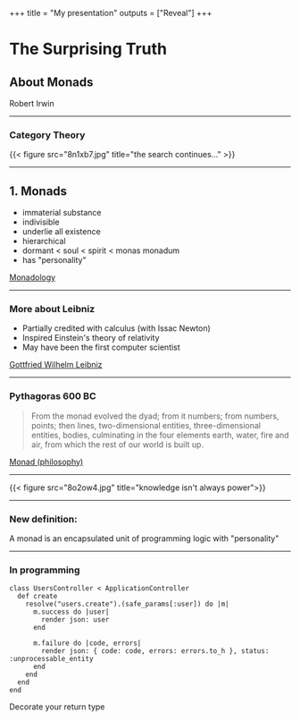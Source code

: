 +++
title = "My presentation"
outputs = ["Reveal"]
+++

# The Surprising Truth

## About Monads

Robert Irwin

---

### Category Theory

{{< figure src="8n1xb7.jpg" title="the search continues..." >}}

---

## 1. Monads

- immaterial substance
- indivisible
- underlie all existence
- hierarchical
- dormant < soul < spirit < monas monadum
- has "personality"

[Monadology](https://en.wikipedia.org/wiki/Monadology)

---

### More about Leibniz

- Partially credited with calculus (with Issac Newton)
- Inspired Einstein's theory of relativity
- May have been the first computer scientist

[Gottfried Wilhelm Leibniz](https://en.wikipedia.org/wiki/Gottfried_Wilhelm_Leibniz)

---

### Pythagoras 600 BC

> From the monad evolved the dyad; from it numbers; from numbers, points; then lines, two-dimensional entities, three-dimensional entities, bodies, culminating in the four elements earth, water, fire and air, from which the rest of our world is built up.

[Monad (philosophy)](https://en.wikipedia.org/wiki/Monad_(philosophy))

---

{{< figure src="8o2ow4.jpg" title="knowledge isn't always power">}}

---

### New definition:

A monad is an encapsulated unit of programming logic with "personality"

---

### In programming
```
class UsersController < ApplicationController
  def create
    resolve("users.create").(safe_params[:user]) do |m|
      m.success do |user|
        render json: user
      end

      m.failure do |code, errors|
        render json: { code: code, errors: errors.to_h }, status: :unprocessable_entity
      end
    end
  end
end
```
Decorate your return type



